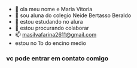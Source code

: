 - 👋 ola meu nome e Maria Vitoria
- 👀 sou aluna do colegio Neide Bertasso Beraldo
- 🌱 estou estudando no alura
- 💞️ estou procurando colaborar
- 📫 masilvafarina2611@gmail.com
- estou no 1b do encino medio
### vc pode entrar em contato comigo ###
